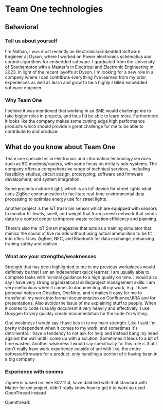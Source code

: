 # Team One technologies

## Behavioral

### Tell us about yourself

I'm Nathan, I was most recently an Electronics/Embedded Software Engineer at
Dyson, where I worked on Power electronics schematics and control algorithms
for embedded software. I graduated from the University of Southampton with a
Master's in Electrical and Electronic Engineering in 2023. In light of the
recent layoffs at Dyson, I'm looking for a new role in a company where I can
contribute everything I've learned from my prior experiences as well as learn
and grow to be a highly skilled embedded software engineer

### Why Team One

I believe it was mentioned that working in an SME would challenge me to take
bigger roles in projects, and thus I'd be able to learn more. Furthermore it
looks like the company makes some cutting edge high performance products which
should provide a great challenge for me to be able to contribute to and
produce.

## What do you know about Team One

Team one specializes in electronics and information technology services such as
5G  modems/routers, with some focus on military sub-systems. The company offers
a comprehensive range of technical services , including feasibility studies,
circuit design, prototyping, software and firmware development, and system
integration. 

Some projects include iLight, which is an IoT device for street lights what
uses ZigBee communication to facilitate real-time environmental data processing
to optimise energy use for street lights. 

Another project is the IoT trash bin sensor which are equipped with sensors to
monitor fill levels, smell, and weight that form a mesh network that sends data
to a control center to improve waste collection efficiency and planning. 

There's also the IoT Smart magazine that acts as a training simulator that
mimics the sound of live rounds without using actual ammunition to be fit into
rifles. Uses ZigBee, NFC, and Bluetooth for data exchange, enhancing traning
safety and realism

### What are your strengths/weaknesses

Strength that has been highlighted to me in my previous workplaces would
definitely be that I am an independent quick learner. I am usually able to
complete tasks with minimal guidance to a high quality on time. I would also
say I have very strong organizational skills/project management skills. I am
very meticulous when it comes to documenting all my work, e.g. I have personal
notes on Obsidian, OneNote, and it makes it easy for me to transfer all my work
into formal documentation on Confluence/JIRA and for presentations. Also avoids
the issue of me explaining stuff to people. When it comes to code I usually
document it very heavily and effectively, I use Doxygen to very quickly create
documentation for the code I'm writing.

One weakness I would say I have ties in to my main strength. Like I said i'm
pretty independent when it comes to my work, and sometimes it's detrimental. I
have a tendency to not ask for help and instead bang my head against the wall
until I come up with a solution. Sometimes it leads to a bit of time wasted.
Another weakness I would say specifically for this role is that I don't really
have work experience outside of uni with like, the entire software/firmware for
a product, only handling a portion of it having been in a big company

### Experience with comms

Zigbee is based on ieee 802.11.4, have dabbled with that standard with Matter
for uni project, didn't really know how to get it to work so used OpenThread
instead

Openthread: 


